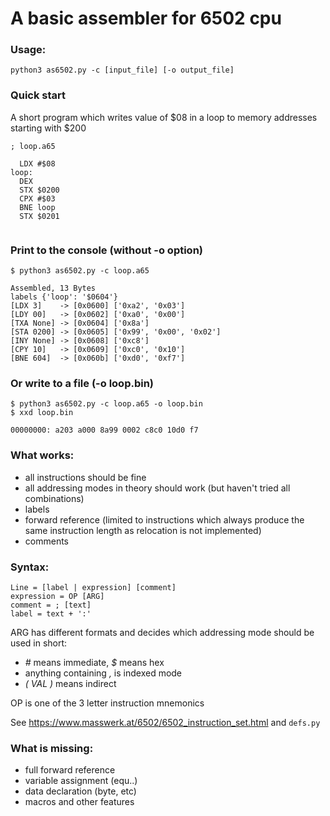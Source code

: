 # A basic assembler for 6502 cpu

### Usage:
```
python3 as6502.py -c [input_file] [-o output_file]
```

### Quick start

A short program which writes value of $08 in a loop to memory addresses starting with $200

```
; loop.a65

  LDX #$08
loop:
  DEX
  STX $0200
  CPX #$03
  BNE loop
  STX $0201
  
```

### Print to the console (without -o option)

```
$ python3 as6502.py -c loop.a65
```

```
Assembled, 13 Bytes
labels {'loop': '$0604'}
[LDX 3]    -> [0x0600] ['0xa2', '0x03']
[LDY 00]   -> [0x0602] ['0xa0', '0x00']
[TXA None] -> [0x0604] ['0x8a']
[STA 0200] -> [0x0605] ['0x99', '0x00', '0x02']
[INY None] -> [0x0608] ['0xc8']
[CPY 10]   -> [0x0609] ['0xc0', '0x10']
[BNE 604]  -> [0x060b] ['0xd0', '0xf7']
```

### Or write to a file (-o loop.bin)

```
$ python3 as6502.py -c loop.a65 -o loop.bin
$ xxd loop.bin
```

```
00000000: a203 a000 8a99 0002 c8c0 10d0 f7
```

### What works:
- all instructions should be fine
- all addressing modes in theory should work (but haven't tried all combinations)
- labels
- forward reference (limited to instructions which always produce the same instruction length as relocation is not implemented)
- comments

### Syntax:
```
Line = [label | expression] [comment]
expression = OP [ARG]
comment = ; [text]
label = text + ':'
```

ARG has different formats and decides which addressing mode should be used
in short:

- *#* means immediate, *$* means hex
- anything containing *,* is indexed mode
- *( VAL )* means indirect

OP is one of the 3 letter instruction mnemonics

See https://www.masswerk.at/6502/6502_instruction_set.html
and `defs.py`

### What is missing:
- full forward reference
- variable assignment (equ..)
- data declaration (byte, etc)
- macros and other features
